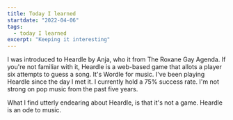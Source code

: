 ```yaml
---
title: Today I learned
startdate: "2022-04-06"
tags:
  - today I learned 
excerpt: "Keeping it interesting"
---
```

I was introduced to Heardle by Anja, who it from The Roxane Gay Agenda. If you're not familiar with it, Heardle is a web-based game that allots a player six attempts to guess a song. It's Wordle for music. I've been playing Heardle since the day I met it. I currently hold a 75% success rate. I'm not strong on pop music from the past five years.

What I find utterly endearing about Heardle, is that it's not a game. Heardle is an ode to music.